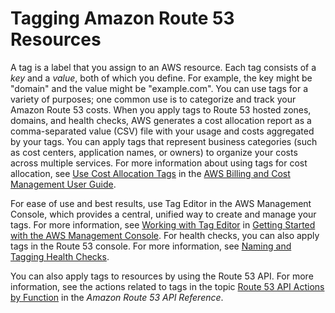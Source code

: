 # Tagging Amazon Route 53 Resources<a name="tagging-resources"></a>

A tag is a label that you assign to an AWS resource\. Each tag consists of a *key* and a *value*, both of which you define\. For example, the key might be "domain" and the value might be "example\.com"\. You can use tags for a variety of purposes; one common use is to categorize and track your Amazon Route 53 costs\. When you apply tags to Route 53 hosted zones, domains, and health checks, AWS generates a cost allocation report as a comma\-separated value \(CSV\) file with your usage and costs aggregated by your tags\. You can apply tags that represent business categories \(such as cost centers, application names, or owners\) to organize your costs across multiple services\. For more information about using tags for cost allocation, see [Use Cost Allocation Tags](http://docs.aws.amazon.com/awsaccountbilling/latest/aboutv2/cost-alloc-tags.html) in the [AWS Billing and Cost Management User Guide](http://docs.aws.amazon.com/awsaccountbilling/latest/aboutv2/)\.

For ease of use and best results, use Tag Editor in the AWS Management Console, which provides a central, unified way to create and manage your tags\. For more information, see [Working with Tag Editor](http://docs.aws.amazon.com/awsconsolehelpdocs/latest/gsg/tag-editor.html) in [Getting Started with the AWS Management Console](http://docs.aws.amazon.com/awsconsolehelpdocs/latest/gsg/getting-started.html)\. For health checks, you can also apply tags in the Route 53 console\. For more information, see [Naming and Tagging Health Checks](health-checks-tagging.md)\.

You can also apply tags to resources by using the Route 53 API\. For more information, see the actions related to tags in the topic [Route 53 API Actions by Function](http://docs.aws.amazon.com/Route53/latest/APIReference/API-actions-by-function.html) in the *Amazon Route 53 API Reference*\.